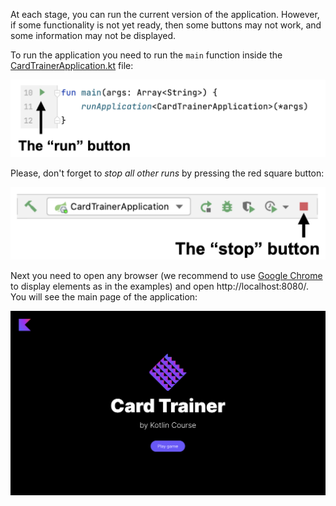 At each stage, you can run the current version of the application. 
However, if some functionality is not yet ready, 
then some buttons may not work, and some information may not be displayed.

To run the application you need to run the `main` function inside 
the [CardTrainerApplication.kt](./src/main/kotlin/jetbrains/kotlin/course/card/trainer/CardTrainerApplication.kt) file:

![How to run the application](../../utils/src/main/resources/images/run/card_trainer_run.png)

Please, don't forget to _stop all other runs_ by pressing the red square button:

![How to stop the application](../../utils/src/main/resources/images/stop/card_trainer_stop.png)

Next you need to open any browser (we recommend to use [Google Chrome](https://www.google.com/chrome/) to display elements as in the examples) 
and open http://localhost:8080/. You will see the main page of the application:

![The main page of the application](../../utils/src/main/resources/images/main/card_trainer.png)

